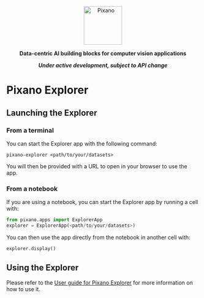 <div align="center">

<picture>
    <img src="https://raw.githubusercontent.com/pixano/pixano/main/images/pixano_logo.png" alt="Pixano" height="100"/>
</picture>

<br/>

**Data-centric AI building blocks for computer vision applications**

***Under active development, subject to API change***

</div>


# Pixano Explorer

## Launching the Explorer

### From a terminal

You can start the Explorer app with the following command:

```shell
pixano-explorer <path/to/your/datasets>
```

You will then be provided with a URL to open in your browser to use the app.

### From a notebook

If you are using a notebook, you can start the Explorer app by running a cell with:

```python
from pixano.apps import ExplorerApp
explorer = ExplorerApp(<path/to/your/datasets>)
```

You can then use the app directly from the notebook in another cell with:

```python
explorer.display()
```

## Using the Explorer

Please refer to the [User guide for Pixano Explorer](../../../docs/docs/user/explorer.md) for more information on how to use it.